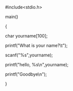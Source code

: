 #include<stdio.h>

main()

{

 char yourname[100];

 printf("What is your name?\t");

 scanf("%s",yourname);

  printf("hello, %s\n",yourname);

  printf("Goodbye\n");

  }
